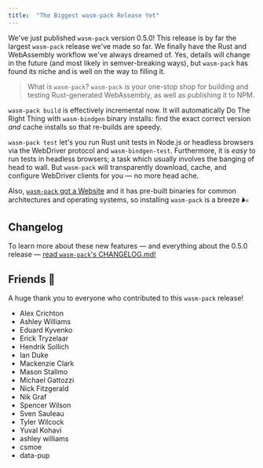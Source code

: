 ```yaml
---
title:  "The Biggest wasm-pack Release Yet"
---
```


We've just published `wasm-pack` version 0.5.0! This release is by far the
largest `wasm-pack` release we've made so far. We finally have the Rust and
WebAssembly workflow we've always dreamed of. Yes, details will change in the
future (and most likely in semver-breaking ways), but `wasm-pack` has found its
niche and is well on the way to filling it.

> What is `wasm-pack`? `wasm-pack` is your one-stop shop for building and
> testing Rust-generated WebAssembly, as well as publishing it to NPM.

`wasm-pack build` is effectively incremental now. It will automatically Do The
Right Thing with `wasm-bindgen` binary installs: find the exact correct version
*and* cache installs so that re-builds are speedy.

`wasm-pack test` let's you run Rust unit tests in Node.js or headless browsers
via the WebDriver protocol and `wasm-bindgen-test`. Furthermore, it is *easy* to
run tests in headless browsers; a task which usually involves the banging of
head to wall. But `wasm-pack` will transparently download, cache, and configure
WebDriver clients for you &mdash; no more head ache.

Also, [`wasm-pack` got a Website](https://rustwasm.github.io/wasm-pack/) and it
has pre-built binaries for common architectures and operating systems, so
installing `wasm-pack` is a breeze 🌬️

## Changelog

To learn more about these new features &mdash; and everything about the 0.5.0
release &mdash; [read `wasm-pack`'s CHANGELOG.md!](https://github.com/rustwasm/wasm-pack/blob/master/CHANGELOG.md#%EF%B8%8F-050)

## Friends 💖

A huge thank you to everyone who contributed to this `wasm-pack` release!

- Alex Crichton
- Ashley Williams
- Eduard Kyvenko
- Erick Tryzelaar
- Hendrik Sollich
- Ian Duke
- Mackenzie Clark
- Mason Stallmo
- Michael Gattozzi
- Nick Fitzgerald
- Nik Graf
- Spencer Wilson
- Sven Sauleau
- Tyler Wilcock
- Yuval Kohavi
- ashley williams
- csmoe
- data-pup
